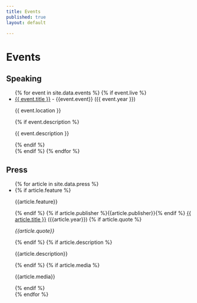 ```yaml
---
title: Events
published: true
layout: default

---
```


<h1>Events</h1>

<h2>Speaking</h2>
<ul>
{% for event in site.data.events %}
{% if event.live %} 
 <li>
    <a href="{{event.url}}">{{ event.title }}</a> - {{event.event}} ({{ event.year }})
    <p>{{ event.location }}</p>
    {% if event.description %}<p>{{ event.description }}</p>{% endif %}
 </li>
{% endif %}
{% endfor %}
</ul>

<h2>Press</h2>
<ul>
{% for article in site.data.press %}
     <li>
    {% if article.feature %}<p>{{article.feature}}</p>{% endif %}
    {% if article.publisher %}{{article.publisher}}{% endif %} <a href="{{article.url}}">{{ article.title }}</a> ({{article.year}}) 
    {% if article.quote %}<p><em>{{article.quote}}</em></p>{% endif %}
    {% if article.description %}<p>{{article.description}}</p>{% endif %}
    {% if article.media %}<p>{{article.media}}</p>{% endif %}
    </li>
{% endfor %}
</ul>

